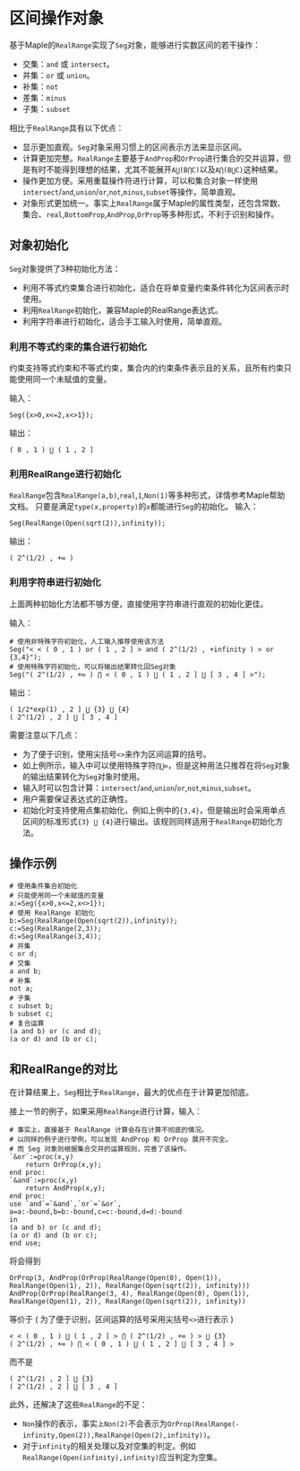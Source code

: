 # 区间操作对象
基于Maple的`RealRange`实现了`Seg`对象，能够进行实数区间的若干操作：
+ 交集：`and` 或 `intersect`。
+ 并集：`or`  或 `union`。
+ 补集：`not`
+ 差集：`minus`
+ 子集：`subset`

相比于`RealRange`具有以下优点：
+ 显示更加直观。`Seg`对象采用习惯上的区间表示方法来显示区间。
+ 计算更加完整。`RealRange`主要基于`AndProp`和`OrProp`进行集合的交并运算，但是有时不能得到理想的结果，尤其不能展开`A⋃(B⋂C)`以及`A⋂(B⋃C)`这种结果。
+ 操作更加方便。采用重载操作符进行计算，可以和集合对象一样使用`intersect`/`and`,`union`/`or`,`not`,`minus`,`subset`等操作，简单直观。
+ 对象形式更加统一。事实上`RealRange`属于Maple的属性类型，还包含常数、集合、`real`,`BottomProp`,`AndProp`,`OrProp`等多种形式，不利于识别和操作。

## 对象初始化
`Seg`对象提供了3种初始化方法：
+ 利用不等式约束集合进行初始化，适合在将单变量约束条件转化为区间表示时使用。
+ 利用`RealRange`初始化，兼容Maple的RealRange表达式。
+ 利用字符串进行初始化，适合手工输入时使用，简单直观。

### 利用不等式约束的集合进行初始化
约束支持等式约束和不等式约束，集合内的约束条件表示且的关系，且所有约束只能使用同一个未赋值的变量。

输入：
```
Seg({x>0,x<=2,x<>1});
```
输出：
```
( 0 , 1 ) ⋃ ( 1 , 2 ]
```

### 利用RealRange进行初始化
`RealRange`包含`RealRange(a,b)`,`real`,`1`,`Non(1)`等多种形式，详情参考Maple帮助文档。
只要是满足`type(x,property)`的`x`都能进行`Seg`的初始化。
输入：
```
Seg(RealRange(Open(sqrt(2)),infinity));
```
输出：
```
( 2^(1/2) , +∞ )
```

### 利用字符串进行初始化
上面两种初始化方法都不够方便，直接使用字符串进行直观的初始化更佳。

输入：
```
# 使用非特殊字符初始化，人工输入推荐使用该方法
Seg("< < ( 0 , 1 ) or ( 1 , 2 ] > and ( 2^(1/2) , +infinity ) > or {3,4}");
# 使用特殊字符初始化，可以将输出结果转化回Seg对象
Seg("( 2^(1/2) , +∞ ) ⋂ < ( 0 , 1 ) ⋃ ( 1 , 2 ] ⋃ [ 3 , 4 ] >");
```
输出：
```
( 1/2*exp(1) , 2 ] ⋃ {3} ⋃ {4}
( 2^(1/2) , 2 ] ⋃ [ 3 , 4 ]
```

需要注意以下几点：
+ 为了便于识别，使用尖括号`<>`来作为区间运算的括号。
+ 如上例所示，输入中可以使用特殊字符`⋂⋃∞`，但是这种用法只推荐在将`Seg`对象的输出结果转化为`Seg`对象时使用。
+ 输入时可以包含计算：`intersect`/`and`,`union`/`or`,`not`,`minus`,`subset`。
+ 用户需要保证表达式的正确性。
+ 初始化时支持使用点集初始化，例如上例中的`{3,4}`，但是输出时会采用单点区间的标准形式`{3} ⋃ {4}`进行输出。该规则同样适用于`RealRange`初始化方法。

## 操作示例
```
# 使用条件集合初始化
# 只能使用同一个未赋值的变量
a:=Seg({x>0,x<=2,x<>1});
# 使用 RealRange 初始化
b:=Seg(RealRange(Open(sqrt(2)),infinity));
c:=Seg(RealRange(2,3));
d:=Seg(RealRange(3,4));
# 并集
c or d;
# 交集
a and b;
# 补集
not a;
# 子集
c subset b;
b subset c;
# 复合运算
(a and b) or (c and d);
(a or d) and (b or c);
```

## 和RealRange的对比
在计算结果上，`Seg`相比于`RealRange`，最大的优点在于计算更加彻底。

接上一节的例子，如果采用`RealRange`进行计算，输入：
```
# 事实上，直接基于 RealRange 计算会存在计算不彻底的情况。
# 以同样的例子进行举例，可以发现 AndProp 和 OrProp 展开不完全。
# 而 Seg 对象则根据集合交并的运算规则，完善了该操作。
`&or`:=proc(x,y)
	return OrProp(x,y);
end proc:
`&and`:=proc(x,y)
	return AndProp(x,y);
end proc:
use `and`=`&and`,`or`=`&or`,
a=a:-bound,b=b:-bound,c=c:-bound,d=d:-bound 
in
(a and b) or (c and d);
(a or d) and (b or c);
end use;
```
将会得到
```
OrProp(3, AndProp(OrProp(RealRange(Open(0), Open(1)), RealRange(Open(1), 2)), RealRange(Open(sqrt(2)), infinity)))
AndProp(OrProp(RealRange(3, 4), RealRange(Open(0), Open(1)), RealRange(Open(1), 2)), RealRange(Open(sqrt(2)), infinity))
```
等价于 ( 为了便于识别，区间运算的括号采用尖括号`<>`进行表示 )
```
< < ( 0 , 1 ) ⋃ ( 1 , 2 ] > ⋂ ( 2^(1/2) , +∞ ) > ⋃ {3}
( 2^(1/2) , +∞ ) ⋂ < ( 0 , 1 ) ⋃ ( 1 , 2 ] ⋃ [ 3 , 4 ] >
```
而不是
```
( 2^(1/2) , 2 ] ⋃ {3}
( 2^(1/2) , 2 ] ⋃ [ 3 , 4 ]
```

此外，还解决了这些`RealRange`的不足：
+ `Non`操作的表示，事实`上Non(2)`不会表示为`OrProp(RealRange(-infinity,Open(2)),RealRange(Open(2),infinity))`。
+ 对于`infinity`的相关处理以及对空集的判定。例如`RealRange(Open(infinity),infinity)`应当判定为空集。